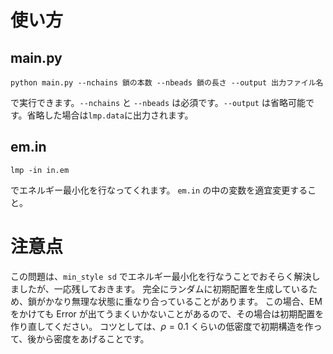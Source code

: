 # 使い方
## main.py
```
python main.py --nchains 鎖の本数 --nbeads 鎖の長さ --output 出力ファイル名
```

で実行できます。`--nchains` と `--nbeads` は必須です。`--output` は省略可能です。省略した場合は`lmp.data`に出力されます。

## em.in
```
lmp -in in.em
```

でエネルギー最小化を行なってくれます。
`em.in` の中の変数を適宜変更すること。

# 注意点
この問題は、`min_style sd` でエネルギー最小化を行なうことでおそらく解決しましたが、一応残しておきます。
完全にランダムに初期配置を生成しているため、鎖がかなり無理な状態に重なり合っていることがあります。
この場合、EMをかけても Error が出てうまくいかないことがあるので、その場合は初期配置を作り直してください。
コツとしては、$\rho = 0.1$ くらいの低密度で初期構造を作って、後から密度をあげることです。
